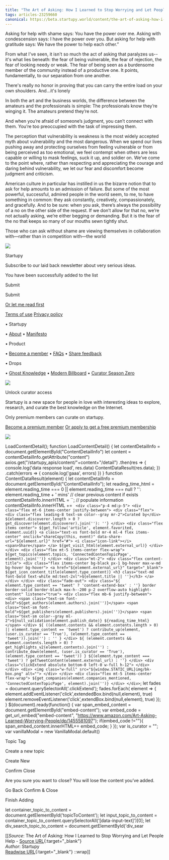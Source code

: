 ```yaml
---
title: "The Art of Asking: How I Learned to Stop Worrying and Let People Help (455980022)"
tags: articles-23259660
canonical: https://beta.startupy.world/content/the-art-of-asking-how-i-learned-to-stop-worrying-and-let-people-help/
---
```


Asking for help with shame says: You have the power over me. Asking with condescension says: I have the power over you. But asking for help with gratitude says: We have the power to help each other.”

From what I've seen, it isn't so much the act of asking that paralyzes us--it's what lies beneath: the fear of being vulnerable, the fear of rejection, the fear of looking needy or weak. The fear of being seen as a burdensome member of the community instead of a productive one. It points, fundamentally, to our separation from one another.

There's really no honor in proving that you can carry the entire load on your own shoulders. And...it's lonely

In both the art and the business worlds, the difference between the amateurs and the professionals is simple: The professionals know they’re winging it. The amateurs pretend they’re not.

And when you’re afraid of someone’s judgment, you can’t connect with them. You’re too preoccupied with the task of impressing them.

The perception that vulnerability is weakness is the most widely accepted myth about vulnerability and the most dangerous. When we spend our lives pushing away and protecting ourselves from feeling vulnerable or from being perceived as too emotional, we feel contempt when others are less capable or willing to mask feelings, suck it up, and soldier on. We’ve come to the point where, rather than respecting and appreciating the courage and daring behind vulnerability, we let our fear and discomfort become judgment and criticism.

American culture in particular has instilled in us the bizarre notion that to ask for help amounts to an admission of failure. But some of the most powerful, successful, admired people in the world seem, to me, to have something in common: they ask constantly, creatively, compassionately, and gracefully. And to be sure: when you ask, there’s always the possibility of a no on the other side of the request. If we don’t allow for that no, we’re not actually asking, we’re either begging or demanding. But it is the fear of the no that keeps so many of our mouths sewn tightly shut.

Those who can ask without shame are viewing themselves in collaboration with—rather than in competition with—the world

![](https://s3.amazonaws.com/public-storage-prod.startupy.com/static/img/bk-box.png)

Startupy

[](https://twitter.com/startupyworld)

[](https://twitter.com/startupyworld)[](https://instagram.com/startupyworld)

Subscribe to our laid back newsletter about very serious ideas.

You have been successfully added to the list

Submit

Submit

[Or let me read first](https://startupyworld.notion.site/A-laid-back-newsletter-about-very-serious-ideas-6fcafe6a5c904045b292daac4c1a374d)

[Terms of use](https://startupyworld.notion.site/Terms-of-Serve-Us-conditions-213114cc1d1449e6b176598c96b5a967) [Privacy policy](https://startupyworld.notion.site/Privacy-Policy-a14c57b654f14beeabc5464617c1750a)

•   Startupy
    
•   [About](https://startupyworld.notion.site/Hey-heey-welcome-to-Startupy-60f9443ac8a0486dba3ef8fd93becae6)
•   [Manifesto](https://beta.startupy.world/manifesto/)

•   Product
    
•   [Become a member](https://beta.startupy.world/membership/)
•   [FAQs](https://startupyworld.notion.site/FAQs-df4b5a6cc1954bb2b2a18a52fb811f76)
•   [Share feedback](https://airtable.com/shrgLq3LtXHtvdbp4)

•   Drops
    
•   [Ghost Knowledge](https://www.ghostknowledge.com/)
•   [Modern Billboard](https://startupy.themodernbillboard.com/)
•   [Curator Season Zero](https://beta.startupy.world/season-zero/)

![](https://s3.amazonaws.com/public-storage-prod.startupy.com/static/img/footer-bk.1ea7fed2aed7.jpg)

Unlock curator access

Startupy is a new space for people in love with interesting ideas to explore, research, and curate the best knowledge on the Internet.

Only premium members can curate on startupy.

[Become a premium member](https://beta.startupy.world/membership) [Or apply to get a free premium membership](https://startupy.typeform.com/to/xP5cQOOh)

![](https://s3.amazonaws.com/public-storage-prod.startupy.com/static/img/blue-eye.60430ab497f9.svg)

LoadContentDetail(); function LoadContentDetail() { let contentDetailInfo = document.getElementById("ContentDetailInfo") let content = contentDetailInfo.getAttribute("content") axios.get("/startupy_apis/content/"+content+"/detail") .then(res => { console.log('data response load', res.data) ContentDataResult(res.data); }) .catch(errors => { console.log('gaaa', errors) }) } function ContentDataResult(element) { let contentDetailInfo = document.getElementById("ContentDetailInfo"); let reading_time_html = element.reading_time === 0 || element.reading_time === null ? '': element.reading_time + ' mins' // clear previous content if exists contentDetailInfo.innerHTML = ``; // populate information contentDetailInfo.innerHTML += ` <div class="p-4 md:p-5"> <div class="flex mt-6 items-center justify-between"> <div class="flex"> <div class="flex leading-8 text-sm color--gray mr-2">Curated by</div> ${element.discoverer.length > 0 ? get_discover(element.discoverer).join(''): ''} </div> <div class="flex items center"> ${get_follow('article', element.favorited, element.uuid)} <a class="text-xs font-bold mr-4 ml-4 flex items-center" onclick="shareCopy(this, event)" data-share-url="${element.url}" href="#"> <i class="icon-link"></i> <span>Share</span> </a> ${get_visit_html(element.external_url)} </div> </div> <div class="flex mt-5 items-center flex-wrap"> ${get_topics(element.topics, 'ConnectedContenTopicPage', element).join('')} </div> <div class="mt-2"> <div class="flex content-title"> <div class="flex items-center bg-black px-1 bg-hover max-w-md bg-hover bg-hover"> <a href="${element.external_url}" target="_blank"> ${get_icon_content_title(element.type_content)} <h3 class="text-md font-bold text-white md:text-2xl">${element.title || ''}</h3> </a> </div> </div> <div class="fade-out"> <div class="${ element.type_content == 'tweet' ? 'content-extend-box' : ''} border border-solid border-black max-h--200 p-2 overflow-auto highlight-content" listener="true"> <div class="flex mb-6 justify-between"> <div> <span class="text-sm font-bold">${get_authors(element.authors).join('')}</span> <span class="text-sm font-bold">${get_publishers(element.publishers).join('')}</span> <span class="text-sm color--gray ml-2">${null_validation(element.publish_date)} ${reading_time_html}</span> </div> ${ ((element.contents && element.contents.length > 0) || element.type_content == 'tweet') ? contribute_up(element, (user.is_curator == 'True'), (element.type_content == 'tweet')).join('') : '' } </div> ${ (element.contents && element.contents.length > 0) ? get_highlights_v2(element.contents).join('') : contribute_down(element, (user.is_curator == 'True'), (element.type_content == 'tweet')) } ${(element.type_content === 'tweet') ? getTweetContent(element.external_url) : ''} </div> <div class="clickExtend absolute bottom-0 left-0 w-full h-12"> </div> </div> <div> <img class="w-full" src="${window.STATIC_URL}img/bk-box.png" alt=""> </div> </div> <div class="flex mt-5 items-center flex-wrap"> ${get_companies(element.companies_mentioned, 'ConnectedContenTopicPage', element).join('')} </div> </div>`; let fades = document.querySelectorAll('.clickExtend'); fades.forEach( element => { element.addEventListener('click',extendedBox.bind(null,element), true) element.removeEventListener('click',extendBox.bind(null,element), true) }); } $(document).ready(function() { var span_embed_content = document.getElementById("embed-content"); var embed_code = get_url_embed("embed-content", "https://www.amazon.com/Art-Asking-Learned-Worrying-People/dp/1455581097"); if(embed_code !=""){ span_embed_content.innerHTML+= embed_code; } }); var is_curator = ""; var vanillaModal = new VanillaModal.default()

Topic Tag

Create a new topic

Create New

Confirm Close

Are you sure you want to close? You will lose the content you’ve added.

Go Back Confirm & Close

Finish Adding

let container_topic_to_content = document.getElementById('topicToContent'); let input_topic_to_content = container_topic_to_content.querySelectorAll('[data-input-text]')[0]; let div_search_topic_to_content = document.getElementById('div_sear


[[_Source_: The Art of Asking: How I Learned to Stop Worrying and Let People Help - [Source URL](https://beta.startupy.world/content/the-art-of-asking-how-i-learned-to-stop-worrying-and-let-people-help/){:target="_blank"}<br>
_Author_: Startupy<br>
[Readwise URL](https://readwise.io/open/455980022){:target="_blank"}
::wrap]]
